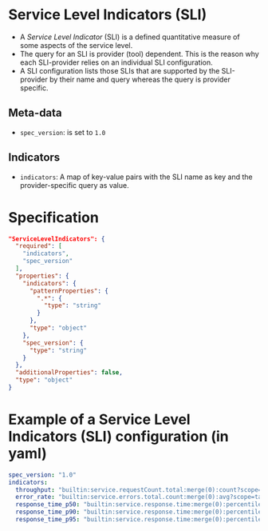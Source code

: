 # Service Level Indicators (SLI)

* A *Service Level Indicator* (SLI) is a defined quantitative measure of some aspects of the service level. 
* The query for an SLI is provider (tool) dependent. This is the reason why each SLI-provider relies on an individual SLI configuration. 
* A SLI configuration lists those SLIs that are supported by the SLI-provider by their name and query whereas the query is provider specific. 

## Meta-data

* `spec_version`: is set to `1.0`

## Indicators

* `indicators`: A map of key-value pairs with the SLI name as key and the provider-specific query as value.

# Specification

```json
"ServiceLevelIndicators": {
  "required": [
    "indicators",
    "spec_version"
  ],
  "properties": {
    "indicators": {
      "patternProperties": {
        ".*": {
          "type": "string"
        }
      },
      "type": "object"
    },
    "spec_version": {
      "type": "string"
    }
  },
  "additionalProperties": false,
  "type": "object"
}
```

# Example of a Service Level Indicators (SLI) configuration (in yaml)

```yaml
spec_version: "1.0"
indicators:
  throughput: "builtin:service.requestCount.total:merge(0):count?scope=tag(keptn_project:$PROJECT),tag(keptn_stage:$STAGE),tag(keptn_service:$SERVICE),tag(keptn_deployment:$DEPLOYMENT)"
  error_rate: "builtin:service.errors.total.count:merge(0):avg?scope=tag(keptn_project:$PROJECT),tag(keptn_stage:$STAGE),tag(keptn_service:$SERVICE),tag(keptn_deployment:$DEPLOYMENT)"
  response_time_p50: "builtin:service.response.time:merge(0):percentile(50)?scope=tag(keptn_project:$PROJECT),tag(keptn_stage:$STAGE),tag(keptn_service:$SERVICE),tag(keptn_deployment:$DEPLOYMENT)"
  response_time_p90: "builtin:service.response.time:merge(0):percentile(90)?scope=tag(keptn_project:$PROJECT),tag(keptn_stage:$STAGE),tag(keptn_service:$SERVICE),tag(keptn_deployment:$DEPLOYMENT)"
  response_time_p95: "builtin:service.response.time:merge(0):percentile(95)?scope=tag(keptn_project:$PROJECT),tag(keptn_stage:$STAGE),tag(keptn_service:$SERVICE),tag(keptn_deployment:$DEPLOYMENT)"
```